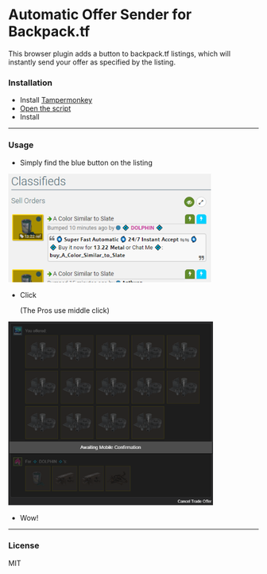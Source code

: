 # Automatic Offer Sender for Backpack.tf

This browser plugin adds a button to backpack.tf listings, which will instantly send your offer as specified by the listing.

### Installation

- Install [Tampermonkey](https://www.tampermonkey.net/)
- [Open the script](https://github.com/peleicht/backpack-offer-sender/raw/main/offer_sender.user.js)
- Install

---

### Usage

- Simply find the blue button on the listing

![listings with buttons](./images/classifieds.png)

- Click

  (The Pros use middle click)

![tradeoffer](./images/tradeoffer.png)

- Wow!

---

### License

MIT
